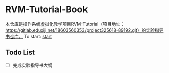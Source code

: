 # RVM-Tutorial-Book

本仓库是操作系统虚拟化教学项目RVM-Tutorial（项目地址：https://gitlab.eduxiji.net/18603560353/project325618-89192.git）的实验指导书仓库。
To start: [start](./start.md)

## Todo List

- [ ] 完成实验指导书大纲